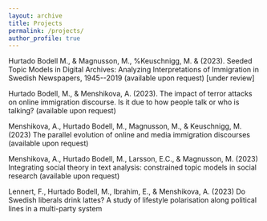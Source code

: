 ```yaml
---
layout: archive
title: Projects
permalink: /projects/
author_profile: true
---
```



Hurtado Bodell M., & Magnusson, M., %Keuschnigg, M. &  (2023). Seeded Topic Models in Digital Archives: Analyzing Interpretations of Immigration in Swedish Newspapers, 1945--2019 (available upon request) [under review]

Hurtado Bodell, M., & Menshikova, A. (2023). The impact of terror attacks on online immigration discourse. Is it due to how people talk or who is talking? (available upon request)

Menshikova, A., Hurtado Bodell, M., Magnusson, M., & Keuschnigg, M. (2023) The parallel evolution of online and media immigration discourses (available upon request)

Menshikova, A., Hurtado Bodell, M., Larsson, E.C., & Magnusson, M. (2023) Integrating social theory in text analysis: constrained topic models in social research (available upon request)

Lennert, F., Hurtado Bodell, M., Ibrahim, E., & Menshikova, A. (2023) Do Swedish liberals drink lattes? A study of lifestyle polarisation along political lines in a multi-party system


